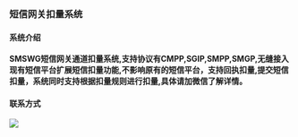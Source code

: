 ### 短信网关扣量系统


#### 系统介绍
**SMSWG短信网关通道扣量系统,支持协议有CMPP,SGIP,SMPP,SMGP,无缝接入现有短信平台扩展短信扣量功能,不影响原有的短信平台，支持回执扣量,提交短信扣量，系统同时支持根据扣量规则进行扣量,具体请加微信了解详情。**

#### 联系方式
![](https://www.smswg.com/templets/smsgw/images/ma.png)
